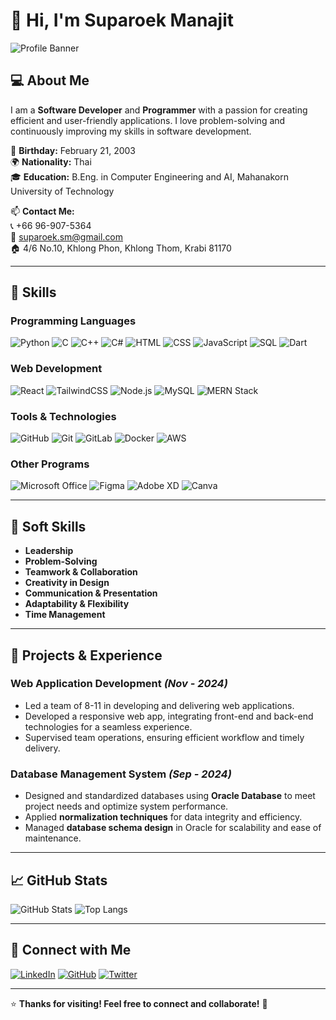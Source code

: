 # 👋 Hi, I'm **Suparoek Manajit**

![Profile Banner](https://source.unsplash.com/1600x400/?technology,coding)

## 💻 About Me
I am a **Software Developer** and **Programmer** with a passion for creating efficient and user-friendly applications. I love problem-solving and continuously improving my skills in software development.

📅 **Birthday:** February 21, 2003  
🌍 **Nationality:** Thai  
🎓 **Education:** B.Eng. in Computer Engineering and AI, Mahanakorn University of Technology  

📫 **Contact Me:**  
📞 +66 96-907-5364  
📧 suparoek.sm@gmail.com  
🏠 4/6 No.10, Khlong Phon, Khlong Thom, Krabi 81170  

---

## 🚀 Skills

### **Programming Languages**

![Python](https://img.shields.io/badge/Python-3776AB?style=for-the-badge&logo=python&logoColor=white)
![C](https://img.shields.io/badge/C-00599C?style=for-the-badge&logo=c&logoColor=white)
![C++](https://img.shields.io/badge/C%2B%2B-00599C?style=for-the-badge&logo=c%2B%2B&logoColor=white)
![C#](https://img.shields.io/badge/C%23-239120?style=for-the-badge&logo=c-sharp&logoColor=white)
![HTML](https://img.shields.io/badge/HTML-E34F26?style=for-the-badge&logo=html5&logoColor=white)
![CSS](https://img.shields.io/badge/CSS-1572B6?style=for-the-badge&logo=css3&logoColor=white)
![JavaScript](https://img.shields.io/badge/JavaScript-F7DF1E?style=for-the-badge&logo=javascript&logoColor=black)
![SQL](https://img.shields.io/badge/SQL-4479A1?style=for-the-badge&logo=mysql&logoColor=white)
![Dart](https://img.shields.io/badge/Dart-0175C2?style=for-the-badge&logo=dart&logoColor=white)

### **Web Development**

![React](https://img.shields.io/badge/React-61DAFB?style=for-the-badge&logo=react&logoColor=black)
![TailwindCSS](https://img.shields.io/badge/TailwindCSS-06B6D4?style=for-the-badge&logo=tailwind-css&logoColor=white)
![Node.js](https://img.shields.io/badge/Node.js-339933?style=for-the-badge&logo=node.js&logoColor=white)
![MySQL](https://img.shields.io/badge/MySQL-4479A1?style=for-the-badge&logo=mysql&logoColor=white)
![MERN Stack](https://img.shields.io/badge/MERN-3DDC84?style=for-the-badge&logo=mongodb&logoColor=white)

### **Tools & Technologies**

![GitHub](https://img.shields.io/badge/GitHub-181717?style=for-the-badge&logo=github&logoColor=white)
![Git](https://img.shields.io/badge/Git-F05032?style=for-the-badge&logo=git&logoColor=white)
![GitLab](https://img.shields.io/badge/GitLab-FC6D26?style=for-the-badge&logo=gitlab&logoColor=white)
![Docker](https://img.shields.io/badge/Docker-2496ED?style=for-the-badge&logo=docker&logoColor=white)
![AWS](https://img.shields.io/badge/AWS-FF9900?style=for-the-badge&logo=amazon-aws&logoColor=white)

### **Other Programs**

![Microsoft Office](https://img.shields.io/badge/Microsoft_Office-D83B01?style=for-the-badge&logo=microsoft-office&logoColor=white)
![Figma](https://img.shields.io/badge/Figma-F24E1E?style=for-the-badge&logo=figma&logoColor=white)
![Adobe XD](https://img.shields.io/badge/Adobe_XD-FF61F6?style=for-the-badge&logo=adobe-xd&logoColor=white)
![Canva](https://img.shields.io/badge/Canva-00C4CC?style=for-the-badge&logo=canva&logoColor=white)

---

## 🌟 Soft Skills

- **Leadership**  
- **Problem-Solving**  
- **Teamwork & Collaboration**  
- **Creativity in Design**  
- **Communication & Presentation**  
- **Adaptability & Flexibility**  
- **Time Management**  

---

## 📂 Projects & Experience

### **Web Application Development** *(Nov - 2024)*
- Led a team of 8-11 in developing and delivering web applications.
- Developed a responsive web app, integrating front-end and back-end technologies for a seamless experience.
- Supervised team operations, ensuring efficient workflow and timely delivery.

### **Database Management System** *(Sep - 2024)*
- Designed and standardized databases using **Oracle Database** to meet project needs and optimize system performance.
- Applied **normalization techniques** for data integrity and efficiency.
- Managed **database schema design** in Oracle for scalability and ease of maintenance.

---

## 📈 GitHub Stats

![GitHub Stats](https://github-readme-stats.vercel.app/api?username=suparoek&show_icons=true&theme=radical)
![Top Langs](https://github-readme-stats.vercel.app/api/top-langs/?username=suparoek&layout=compact&theme=radical)

---

## 🤝 Connect with Me

[![LinkedIn](https://img.shields.io/badge/LinkedIn-0077B5?style=for-the-badge&logo=linkedin&logoColor=white)](https://www.linkedin.com/in/suparoek)
[![GitHub](https://img.shields.io/badge/GitHub-181717?style=for-the-badge&logo=github&logoColor=white)](https://github.com/suparoek)
[![Twitter](https://img.shields.io/badge/Twitter-1DA1F2?style=for-the-badge&logo=twitter&logoColor=white)](https://twitter.com/suparoek)

---

⭐ **Thanks for visiting! Feel free to connect and collaborate!** 🚀

